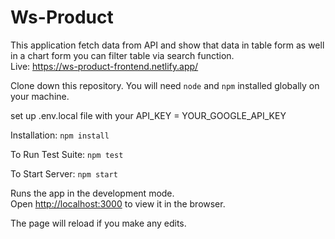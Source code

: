 # Ws-Product
This application fetch data from API and show that data in table form as well in a chart form you can filter table via search function.<br />
Live: https://ws-product-frontend.netlify.app/

Clone down this repository. You will need `node` and `npm` installed globally on your machine.

set up .env.local file with your API_KEY = YOUR_GOOGLE_API_KEY <br />

Installation:
`npm install`

To Run Test Suite:
`npm test`

To Start Server:
`npm start`

Runs the app in the development mode.<br />
Open [http://localhost:3000](http://localhost:3000) to view it in the browser.

The page will reload if you make any edits.<br />
